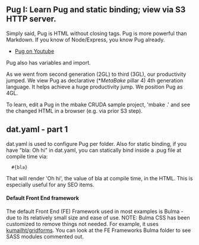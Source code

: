 
## Pug I: Learn Pug and static binding; view via S3 HTTP server.

Simply said, Pug is HTML without closing tags. Pug is more powerful than Markdown. If you know of Node/Express, you know Pug already.

- [Pug on Youtube](http://youtube.com/watch?v=wzAWI9h3q18)

Pug also has variables and import.

As we went from second generation (2GL) to third (3GL), our productivity jumped. We view Pug as declarative (*_MetaBake_ pillar 4) 4th generation language. It helps achieve a huge productivity jump. We position Pug as 4GL.

To learn, edit a Pug in the mbake CRUDA sample project, 'mbake .' and see the changed HTML in a browser (e.g. via prior S3 step).


## dat.yaml - part 1

dat.yaml is used to configure Pug per folder. Also for static binding, if you have "bla: Oh hi" in dat.yaml, you can statically bind inside a .pug file at compile time via:

      #{bla}

That will render 'Oh hi', the value of bla at compile time, in the HTML. This is especially useful for any SEO items.


#### Default Front End framework

The default Front End (FE) Framework used in most examples is Bulma - due to its relatively small size and ease of use.
NOTE: Bulma CSS has been customized to remove things not needed. For example, it uses [kumailht/gridforms](http://github.com/kumailht/gridforms). You can look at the FE Frameworks Bulma folder to see SASS modules commented out.

